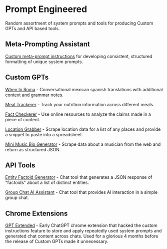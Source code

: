 # Prompt Engineered

Random assortment of system prompts and tools for producing Custom GPTs and API based tools.

## Meta-Prompting Assistant

[Custom meta-prompt instructions](./custom_gpts/meta_prompting_assistant.md) for developing consistent, structured formatting of unique system prompts.

## Custom GPTs

[When In Roma](./custom_gpts/when_in_roma) - Conversational mexican spanish translations with additional context and grammar notes.

[Meal Trackerer](./custom_gpts/meal_trackerer) - Track your nutrition information across different meals.

[Fact Checkerer](./custom_gpts/fact_checkerer) - Use online resources to analyze the claims made in a piece of content.

[Location Grabber](./custom_gpts/location_grabber) - Scrape location data for a list of any places and provide a snippet to paste into a spreadsheet.

[Mini Music Bio Generator](./custom_gpts/mini_music_bio_generator) - Scrape data about a musician from the web and return as structured JSON.

## API Tools

[Entity Factoid Generator](./api_tools/entity_factoid_generator/) - Chat tool that generates a JSON response of "factoids" about a list of distinct entities.

[Group Chat AI Assistant](./api_tools/groupchat_ai_assistant) - Chat tool that provides AI interaction in a simple group chat.

## Chrome Extensions

[GPT Extended](https://gptextended.codethings.net/) - Early ChatGPT chrome extension that hacked the custom instructions feature to store and apply repeatedly used system prompts and generated chat content across chats. Used for a glorious 4 months before the release of Custom GPTs made it unnecessary.
